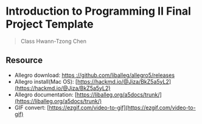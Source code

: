 # Introduction to Programming II Final Project Template
> Class Hwann-Tzong Chen

## Resource

- Allegro download: [https ://github.com/liballeg/allegro5/releases](https://github.com/liballeg/allegro5/releases)
- Allegro install(Mac OS): [https://hackmd.io/@Jiza/BkZ5a5yL2](https://hackmd.io/@Jiza/BkZ5a5yL2)
- Allegro documentation: [https://liballeg.org/a5docs/trunk/](https://liballeg.org/a5docs/trunk/)
- GIF convert: [https://ezgif.com/video-to-gif](https://ezgif.com/video-to-gif)
